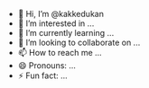 - 👋 Hi, I’m @kakkedukan
- 👀 I’m interested in ...
- 🌱 I’m currently learning ...
- 💞️ I’m looking to collaborate on ...
- 📫 How to reach me ...
- 😄 Pronouns: ...
- ⚡ Fun fact: ...

<!---
kakkedukan/kakkedukan is a ✨ special ✨ repository because its `README.md` (this file) appears on your GitHub profile.
You can click the Preview link to take a look at your changes.
--->
